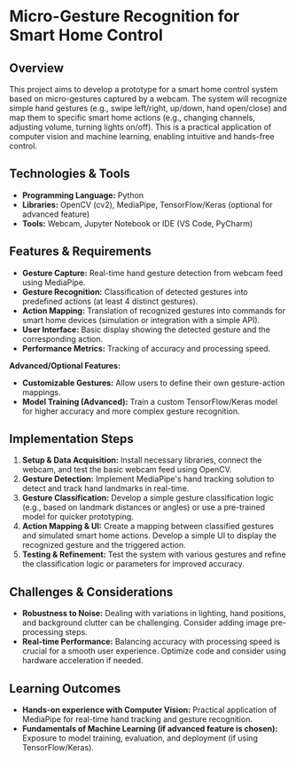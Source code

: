 # Micro-Gesture Recognition for Smart Home Control

## Overview
This project aims to develop a prototype for a smart home control system based on micro-gestures captured by a webcam.  The system will recognize simple hand gestures (e.g., swipe left/right, up/down, hand open/close) and map them to specific smart home actions (e.g., changing channels, adjusting volume, turning lights on/off). This is a practical application of computer vision and machine learning, enabling intuitive and hands-free control.

## Technologies & Tools
- **Programming Language:** Python
- **Libraries:** OpenCV (cv2), MediaPipe, TensorFlow/Keras (optional for advanced feature)
- **Tools:**  Webcam, Jupyter Notebook or IDE (VS Code, PyCharm)

## Features & Requirements
- **Gesture Capture:**  Real-time hand gesture detection from webcam feed using MediaPipe.
- **Gesture Recognition:**  Classification of detected gestures into predefined actions (at least 4 distinct gestures).
- **Action Mapping:**  Translation of recognized gestures into commands for smart home devices (simulation or integration with a simple API).
- **User Interface:** Basic display showing the detected gesture and the corresponding action.
- **Performance Metrics:**  Tracking of accuracy and processing speed.


**Advanced/Optional Features:**
- **Customizable Gestures:**  Allow users to define their own gesture-action mappings.
- **Model Training (Advanced):** Train a custom TensorFlow/Keras model for higher accuracy and more complex gesture recognition.

## Implementation Steps
1. **Setup & Data Acquisition:** Install necessary libraries, connect the webcam, and test the basic webcam feed using OpenCV.
2. **Gesture Detection:** Implement MediaPipe's hand tracking solution to detect and track hand landmarks in real-time.
3. **Gesture Classification:** Develop a simple gesture classification logic (e.g., based on landmark distances or angles) or use a pre-trained model for quicker prototyping.
4. **Action Mapping & UI:**  Create a mapping between classified gestures and simulated smart home actions. Develop a simple UI to display the recognized gesture and the triggered action.
5. **Testing & Refinement:** Test the system with various gestures and refine the classification logic or parameters for improved accuracy.

## Challenges & Considerations
- **Robustness to Noise:**  Dealing with variations in lighting, hand positions, and background clutter can be challenging.  Consider adding image pre-processing steps.
- **Real-time Performance:**  Balancing accuracy with processing speed is crucial for a smooth user experience.  Optimize code and consider using hardware acceleration if needed.


## Learning Outcomes
- **Hands-on experience with Computer Vision:**  Practical application of MediaPipe for real-time hand tracking and gesture recognition.
- **Fundamentals of Machine Learning (if advanced feature is chosen):**  Exposure to model training, evaluation, and deployment (if using TensorFlow/Keras).

